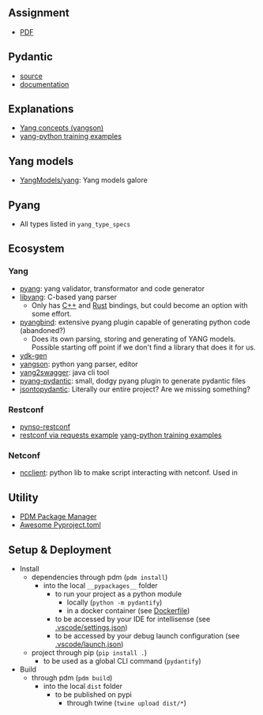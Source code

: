 ## Assignment
- [PDF](https://gitlab.ost.ch/ins-stud/model-driven-network-automation/assignment/-/jobs/618674/artifacts/file/Make-Model-Driven-Network-Automation-Pythonic_v1.0.pdf)

## Pydantic
- [source](https://github.com/pydantic/pydantic)
- [documentation](https://pydantic-docs.helpmanual.io/)

## Explanations
- [Yang concepts (yangson)](https://yangson.labs.nic.cz/concepts-terms.html)
- [yang-python training examples](https://github.com/cmoberg/netconf-yang-training)

## Yang models
- [YangModels/yang](https://github.com/YangModels/yang): Yang models galore

## Pyang
- All types listed in `yang_type_specs`

## Ecosystem
### Yang
- [pyang](https://github.com/mbj4668/pyang): yang validator, transformator and code generator
- [libyang](https://github.com/CESNET/libyang): C-based yang parser
    - Only has [C++](https://github.com/CESNET/libyang-cpp/) and [Rust](https://github.com/rwestphal/yang2-rs/) bindings, but could become an option with some effort.
- [pyangbind](https://github.com/robshakir/pyangbind): extensive pyang plugin capable of generating python code (abandoned?)
    - Does its own parsing, storing and generating of YANG models. Possible starting off point if we don't find a library that does it for us.
- [ydk-gen](https://github.com/CiscoDevNet/ydk-gen)
- [yangson](https://github.com/CZ-NIC/yangson): python yang parser, editor
- [yang2swagger](https://github.com/bartoszm/yang2swagger): java cli tool
- [pyang-pydantic](https://github.com/karlnewell/pyang-pydantic): small, dodgy pyang plugin to generate pydantic files
- [jsontopydantic](https://github.com/brokenloop/jsontopydantic): Literally our entire project? Are we missing something?
### Restconf
- [pynso-restconf](https://github.com/workfloworchestrator/pynso-restconf)
- [restconf via requests example](https://github.com/twr14152/Network-Automation-Scripts_Python3/tree/master/restconf) [yang-python training examples](https://github.com/cmoberg/netconf-yang-training)

### Netconf
- [ncclient](https://github.com/ncclient/ncclient): python lib to make script interacting with netconf. Used in []()

## Utility
- [PDM Package Manager](https://pdm.fming.dev/)
- [Awesome Pyproject.toml](https://github.com/carlosperate/awesome-pyproject)

## Setup & Deployment
- Install
    - dependencies through pdm (`pdm install`)
        - into the local `__pypackages__` folder
            - to run your project as a python module
                - locally (`python -m pydantify`)
                - in a docker container (see [Dockerfile](./Dockerfile))
            - to be accessed by your IDE for intellisense (see [.vscode/settings.json](./.vscode/settings.json))
            - to be accessed by your debug launch configuration (see [.vscode/launch.json](./.vscode/launch.json))
    - project through pip (`pip install .`)
        - to be used as a global CLI command (`pydantify`)
- Build
    - through pdm (`pdm build`)
        - into the local `dist` folder
            - to be published on pypi
                - through twine (`twine upload dist/*`)
